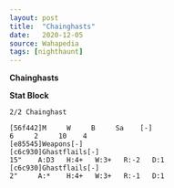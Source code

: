 ```yaml
---
layout: post
title:  "Chainghasts"
date:   2020-12-05
source: Wahapedia
tags: [nighthaunt]
---
```


**Chainghasts**

**Stat Block**
```
2/2 Chainghast
```

```
[56f442]M     W     B     Sa    [-]
6     2     10    4     
[e85545]Weapons[-]
[c6c930]Ghastflails[-]
15"    A:D3   H:4+   W:3+   R:-2   D:1   
[c6c930]Ghastflails[-]
2"     A:*    H:4+   W:3+   R:-1   D:1   
```


